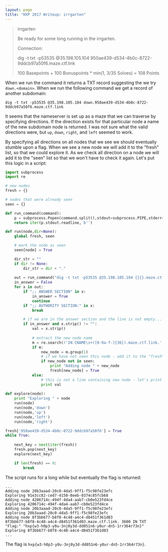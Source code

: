 ```yaml
---
layout: page
title: "HXP 2017 Writeup: irrgarten"
---
```


> irrgarten
> 
> Be ready for some long running in the irrgarten.
>
> Connection:
> 
> dig -t txt -p53535 @35.198.105.104 950ae439-d534-4b0c-8722-9ddcb97a50f6.maze.ctf.link
> 
> 100 Basepoints + 100 Bonuspoints * min(1, 3/35 Solves) = 108 Points

When we run the command it returns a TXT record suggesting the we try ```down.<domain>```. When we run the following command we get a record of another subdomain:

```
dig -t txt -p53535 @35.198.105.104 down.950ae439-d534-4b0c-8722-9ddcb97a50f6.maze.ctf.link
```

It seems that the nameserver is set up as a maze that we can traverse by specifying directions. If the direction exists for that particular node a name of the new subdomain node is returned. I was not sure what the valid directions were, but ```up```, ```down```, ```right```, and ```left``` seemed to work.

By specifying all directions on all nodes that we see we should eventually stumble upon a flag. When we see a new node we will add it to the "fresh" list, so that we could explore it. As we check all direction on a node we will add it to the "seen" list so that we won't have to check it again. Let's put this logic in a script:

```python
import subprocess
import re

# new nodes
fresh = {}

# nodes that were already seen
seen = {}

def run_command(command):
	p = subprocess.Popen(command.split(),stdout=subprocess.PIPE,stderr=subprocess.STDOUT)
	return iter(p.stdout.readline, b'')

def run(node,dir=None):
	global fresh, seen

	# mark the node as seen
	seen[node] = True

	dir_str = ""
	if dir != None:
		dir_str = dir + "."
	
	out = run_command("dig -t txt -p53535 @35.198.105.104 {}{}.maze.ctf.link".format(dir_str, node))
	in_answer = False
	for x in out:
		if ";; ANSWER SECTION" in x:
			in_answer = True
			continue
		if ";; AUTHORITY SECTION:" in x:
			break

		# if we are in the answer section and the line is not empty...
		if in_answer and x.strip() != "":
			val = x.strip()
			
			# extract the new node name
			m = re.search(r'IN CNAME\s+([0-9a-f-]{36}).maze.ctf.link.', val)
			if m:
				new_node = m.group(1)
				# if we have not seen this node - add it to the "fresh" list
				if new_node not in seen:
					print "Adding node " + new_node
					fresh[new_node] = True
			else:
				# this is not a line containing new node - let's print it just in case it has the flag
				print val
		
def explore(node):		
	print "Exploring " + node
	run(node)
	run(node,'down')
	run(node,'up')
	run(node,'left')
	run(node,'right')

fresh['950ae439-d534-4b0c-8722-9ddcb97a50f6'] = True
while True:
	
	next_key = next(iter(fresh))
	fresh.pop(next_key)
	explore(next_key)

	if len(fresh) == 0:
		break
```

The script runs for a long while but eventually the flag is returned:

```
...
Adding node 20b3aaad-20c0-4da5-9ff1-f5c98fe23efc
Exploring 91e3cc82-ced7-4150-8eeb-0374c85fcb68
Adding node 4206714c-494f-4da4-aab7-cb0e523fd4ce
Exploring 4206714c-494f-4da4-aab7-cb0e523fd4ce
Adding node 20b3aaad-20c0-4da5-9ff1-f5c98fe23efc
Exploring 20b3aaad-20c0-4da5-9ff1-f5c98fe23efc
Adding node 8f3bb677-b8f8-4c48-a4c4-d8451f361d03
8f3bb677-b8f8-4c48-a4c4-d8451f361d03.maze.ctf.link. 3600 IN TXT	"Flag:" "hxp{w3-h0p3-y0u-3nj0y3d-dd051n6-y0ur-dn5-1rr364r73n}"
Exploring 8f3bb677-b8f8-4c48-a4c4-d8451f361d03
...
```

The flag is ```hxp{w3-h0p3-y0u-3nj0y3d-dd051n6-y0ur-dn5-1rr364r73n}```.